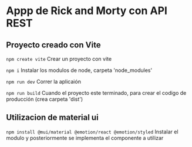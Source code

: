 # Appp de Rick and Morty con API REST 

## Proyecto creado con Vite
`npm create vite`
Crear un proyecto con vite

`npm i`
Instalar los modulos de node, carpeta 'node_modules'

`npm run dev`
Correr la aplicaión

`npm run build`
Cuando el proyecto este terminado, para crear el codigo de producción (crea carpeta 'dist')

## Utilizacion de material ui
`npm install @mui/material @emotion/react @emotion/styled`
Instalar el modulo y posteriormente se implementa el componente a utilizar
